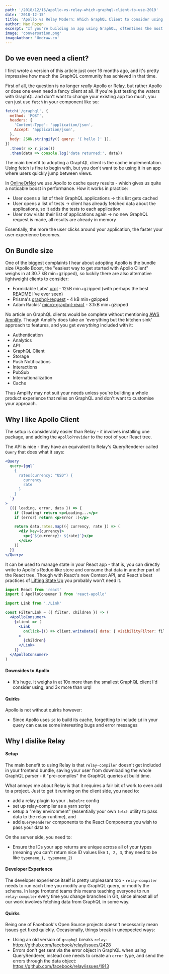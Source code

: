 ```yaml
---
path: '/2018/12/15/apollo-vs-relay-which-graphql-client-to-use-2019'
date: '2018-12-15'
title: 'Apollo vs Relay Modern: Which GraphQL Client to consider using in 2019'
author: Max Rozen
excerpt: "If you're building an app using GraphQL, oftentimes the most difficult decision is picking a client to use. This article discusses the pros and cons of each technology."
image: 'conversation.png'
imageAuthor: 'Undraw.co'
---
```


## Do we even need a client?

I first wrote a version of this article just over 16 months ago, and it's pretty impressive how much the GraphQL community has achieved in that time.

First of all, the question is no longer _really_ Apollo or Relay, but rather Apollo or does one even need a fancy client at all. If you're just testing the waters with GraphQL and don't want to change your existing app too much, you can just use `fetch` in your component like so:

```js
fetch('/graphql', {
  method: 'POST',
  headers: {
    'Content-Type': 'application/json',
    Accept: 'application/json',
  },
  body: JSON.stringify({ query: '{ hello }' }),
})
  .then(r => r.json())
  .then(data => console.log('data returned:', data))
```

The main benefit to adopting a GraphQL client is the cache implementation. Using fetch is fine to begin with, but you don't want to be using it in an app where users quickly jump between views.

In [OnlineOrNot](https://onlineornot.com) we use Apollo to cache query results - which gives us quite a noticable boost in performance. How it works in practice:

- User opens a list of their GraphQL applications -> this list gets cached
- User opens a list of tests -> client has already fetched data about the applications, so it adds the tests to each application
- User now visits their list of applications again -> no new GraphQL request is made, all results are already in memory

Essentially, the more the user clicks around your application, the faster your user experience becomes.

## On Bundle size

One of the biggest complaints I hear about adopting Apollo is the bundle size (Apollo Boost, the "easiest way to get started with Apollo Client" weighs in at 30.7 kB min+gzipped), so luckily there are also alternative lightweight clients to consider:

- Formidable Labs' [urql](https://github.com/FormidableLabs/urql) - 12kB min+gzipped (with perhaps the best README I've ever seen)
- Prisma's [graphql-request](https://github.com/prisma/graphql-request) - 4 kB min+gzipped
- Adam Rackis' [micro-graphql-react](https://github.com/arackaf/micro-graphql-react) - 3.1kB min+gzipped

No article on GraphQL clients would be complete without mentioning [AWS Amplify](https://github.com/aws-amplify/amplify-js). Though Amplify does take an 'everything but the kitchen sink' approach to features, and you get _everything_ included with it:

- Authentication
- Analytics
- API
- GraphQL Client
- Storage
- Push Notifications
- Interactions
- PubSub
- Internationalization
- Cache

Thus Amplify may not suit your needs unless you're building a whole product experience that relies on GraphQL and don't want to customise your approach.

## Why I like Apollo Client

The setup is considerably easier than Relay - it involves installing one package, and adding the `ApolloProvider` to the root of your React tree.

The API is nice - they have an equivalent to Relay's QueryRenderer called `Query` that does what it says:

```jsx
<Query
  query={gql`
    {
      rates(currency: "USD") {
        currency
        rate
      }
    }
  `}
>
  {({ loading, error, data }) => {
    if (loading) return <p>Loading...</p>
    if (error) return <p>Error :(</p>

    return data.rates.map(({ currency, rate }) => (
      <div key={currency}>
        <p>{`${currency}: ${rate}`}</p>
      </div>
    ))
  }}
</Query>
```

It can be used to manage state in your React app - that is, you can directly write to Apollo's Redux-like store and consume that data in another part of the React tree. Though with React's new Context API, and React's best practices of [Lifting State Up](https://reactjs.org/docs/lifting-state-up.html) you probably won't need it.

```jsx
import React from 'react'
import { ApolloConsumer } from 'react-apollo'

import Link from './Link'

const FilterLink = ({ filter, children }) => (
  <ApolloConsumer>
    {client => (
      <Link
        onClick={() => client.writeData({ data: { visibilityFilter: filter } })}
      >
        {children}
      </Link>
    )}
  </ApolloConsumer>
)
```

#### Downsides to Apollo

- It's huge. It weighs in at 10x more than the smallest GraphQL client I'd consider using, and 3x more than urql

#### Quirks

Apollo is not without quirks however:

- Since Apollo uses `id` to build its cache, forgetting to include `id` in your query can cause some interesting bugs and error messages

## Why I dislike Relay

#### Setup

The main benefit to using Relay is that `relay-compiler` doesn't get included in your frontend bundle, saving your user from downloading the whole GraphQL parser - it "pre-compiles" the GraphQL queries at build time.

What annoys me about Relay is that it requires a fair bit of work to even add to a project. Just to get it running on the client side, you need to:

- add a relay plugin to your `.babelrc` config
- set up relay-compiler as a yarn script
- setup a "relay environment" (essentially your own `fetch` utility to pass data to the relay-runtime), and
- add `QueryRenderer` components to the React Components you wish to pass your data to

On the server side, you need to:

- Ensure the IDs your app returns are unique across all of your types (meaning you can't return nice ID values like `1, 2, 3`, they need to be like `typename_1, typename_2`)

#### Developer Experience

The developer experience itself is pretty unpleasant too - `relay-compiler` needs to run each time you modify any GraphQL query, or modify the schema. In large frontend teams this means teaching everyone to run `relay-compiler` every time you change branches in Git, since almost all of our work involves fetching data from GraphQL in some way.

#### Quirks

Being one of Facebook's Open Source projects doesn't necessarily mean issues get fixed quickly. Occasionally, things break in unexpected ways:

- Using an old version of `graphql` breaks `relay`: https://github.com/facebook/relay/issues/2428
- Errors don't get sent via the error object in GraphQL when using QueryRenderer, instead one needs to create an `error` type, and send the errors through the data object: https://github.com/facebook/relay/issues/1913
